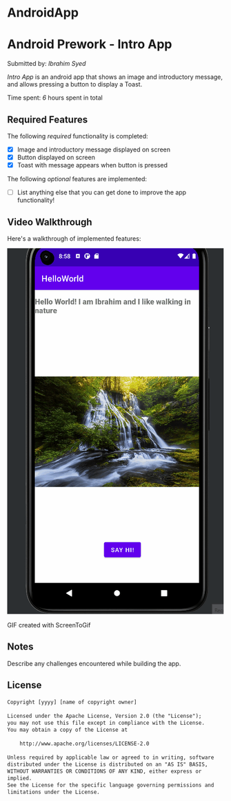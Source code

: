 # AndroidApp
# Android Prework - Intro App

Submitted by: *Ibrahim Syed*

*Intro App* is an android app that shows an image and introductory message, and allows pressing a button to display a Toast. 

Time spent: *6* hours spent in total

## Required Features

The following *required* functionality is completed:

* [x] Image and introductory message displayed on screen
* [x] Button displayed on screen
* [x] Toast with message appears when button is pressed 

The following *optional* features are implemented:

* [ ] List anything else that you can get done to improve the app functionality!

## Video Walkthrough

Here's a walkthrough of implemented features:

<img src='animation.gif' title='Video Walkthrough' width='' alt='Video Walkthrough' />

<!-- Replace this with whatever GIF tool you used! -->
GIF created with ScreenToGif  

## Notes

Describe any challenges encountered while building the app.

## License

    Copyright [yyyy] [name of copyright owner]

    Licensed under the Apache License, Version 2.0 (the "License");
    you may not use this file except in compliance with the License.
    You may obtain a copy of the License at

        http://www.apache.org/licenses/LICENSE-2.0

    Unless required by applicable law or agreed to in writing, software
    distributed under the License is distributed on an "AS IS" BASIS,
    WITHOUT WARRANTIES OR CONDITIONS OF ANY KIND, either express or implied.
    See the License for the specific language governing permissions and
    limitations under the License.
